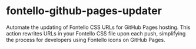 # fontello-github-pages-updater
Automate the updating of Fontello CSS URLs for GitHub Pages hosting. This action rewrites URLs in your Fontello CSS file upon each push, simplifying the process for developers using Fontello icons on GitHub Pages.
